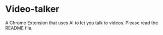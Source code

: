 # Video-talker
A Chrome Extension that uses AI to let you talk to videos. Please read the README file.
